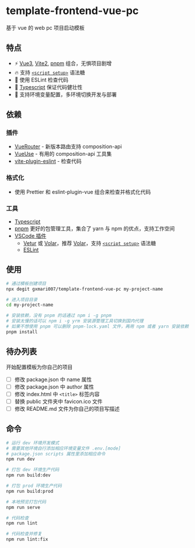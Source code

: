 # template-frontend-vue-pc

基于 vue 的 web pc 项目启动模板

## 特点

- ⚡️ [Vue3](https://v3.vuejs.org/), [Vite2](https://vitejs.dev/), [pnpm](https://pnpm.io/) 组合，无惧项目剧增
- 🔥 支持 [`<script setup>`](https://github.com/vuejs/rfcs/pull/227) 语法糖
- 🚨 使用 ESLint 检查代码
- 💪 [Typescript](https://www.typescriptlang.org/) 保证代码健壮性
- 🚀 支持环境变量配置，多环境切换开发与部署

## 依赖

### 插件

- [VueRouter](https://next.router.vuejs.org/) - 新版本路由支持 composition-api
- [VueUse](https://github.com/vueuse/vueuse) - 有用的 composition-api 工具集
- [vite-plugin-eslint](https://github.com/gxmari007/vite-plugin-eslint) - 检查代码

### 格式化

- 使用 Prettier 和 eslint-plugin-vue 组合来检查并格式化代码

### 工具

- [Typescript](https://www.typescriptlang.org/)
- [pnpm](https://pnpm.io/) 更好的包管理工具，集合了 yarn 与 npm 的优点，支持工作空间
- [VSCode 插件](https://marketplace.visualstudio.com/VSCode)
  - [Vetur](https://marketplace.visualstudio.com/items?itemName=octref.vetur) 或 [Volar](https://marketplace.visualstudio.com/items?itemName=johnsoncodehk.volar)，推荐 [Volar](https://marketplace.visualstudio.com/items?itemName=johnsoncodehk.volar)，支持 [`<script setup>`](https://github.com/vuejs/rfcs/pull/227) 语法糖
  - [ESLint](https://marketplace.visualstudio.com/items?itemName=dbaeumer.vscode-eslint)

## 使用

```bash
# 通过模板创建项目
npx degit gxmari007/template-frontend-vue-pc my-project-name

# 进入项目目录
cd my-project-name

# 安装依赖，没有 pnpm 的话通过 npm i -g pnpm
# 安装太慢的话可以 npm i -g yrm 安装源管理工具切换到国内代理
# 如果不想使用 pnpm 可以删除 pnpm-lock.yaml 文件，再用 npm 或者 yarn 安装依赖
pnpm install
```

## 待办列表

开始配置模板为你自己的项目

- [ ] 修改 package.json 中 name 属性
- [ ] 修改 package.json 中 author 属性
- [ ] 修改 index.html 中 `<title>` 标签内容
- [ ] 替换 public 文件夹中 favicon.ico 文件
- [ ] 修改 README.md 文件为你自己的项目写描述

## 命令

```bash
# 运行 dev 环境开发模式
# 需要其他环境自行添加相应环境变量文件 .env.[mode]
# package.json scripts 属性里添加相应命令
npm run dev

# 打包 dev 环境生产代码
npm run build:dev

# 打包 prod 环境生产代码
npm run build:prod

# 本地预览打包代码
npm run serve

# 代码检查
npm run lint

# 代码检查并修复
npm run lint:fix
```
